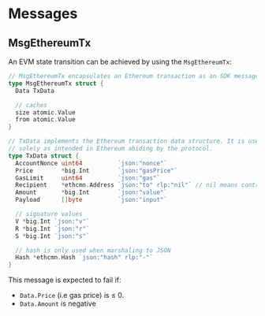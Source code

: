 <!--
order: 4
-->

# Messages

## MsgEthereumTx

An EVM state transition can be achieved by using the `MsgEthereumTx`:

```go
// MsgEthereumTx encapsulates an Ethereum transaction as an SDK message.
type MsgEthereumTx struct {
  Data TxData

  // caches
  size atomic.Value
  from atomic.Value
}
```

```go
// TxData implements the Ethereum transaction data structure. It is used
// solely as intended in Ethereum abiding by the protocol.
type TxData struct {
  AccountNonce uint64          `json:"nonce"`
  Price        *big.Int        `json:"gasPrice"`
  GasLimit     uint64          `json:"gas"`
  Recipient    *ethcmn.Address `json:"to" rlp:"nil"` // nil means contract creation
  Amount       *big.Int        `json:"value"`
  Payload      []byte          `json:"input"`

  // signature values
  V *big.Int `json:"v"`
  R *big.Int `json:"r"`
  S *big.Int `json:"s"`

  // hash is only used when marshaling to JSON
  Hash *ethcmn.Hash `json:"hash" rlp:"-"`
}
```

This message is expected to fail if:

- `Data.Price` (i.e gas price) is ≤ 0.
- `Data.Amount` is negative

